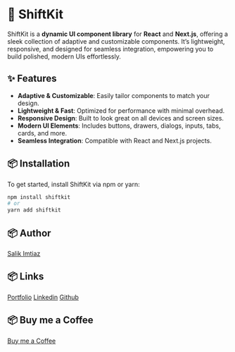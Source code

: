 # 🚀 ShiftKit

ShiftKit is a **dynamic UI component library** for **React** and **Next.js**, offering a sleek collection of adaptive and customizable components. It’s lightweight, responsive, and designed for seamless integration, empowering you to build polished, modern UIs effortlessly.

## ✨ Features

- **Adaptive & Customizable**: Easily tailor components to match your design.
- **Lightweight & Fast**: Optimized for performance with minimal overhead.
- **Responsive Design**: Built to look great on all devices and screen sizes.
- **Modern UI Elements**: Includes buttons, drawers, dialogs, inputs, tabs, cards, and more.
- **Seamless Integration**: Compatible with React and Next.js projects.

## 📦 Installation

To get started, install ShiftKit via npm or yarn:

```bash
npm install shiftkit
# or
yarn add shiftkit
```

## 📦 Author

[Salik Imtiaz](https://www.npmjs.com/~salikimtiaz)

## 📦 Links

[Portfolio](https://salikdev.pro/)
[Linkedin](https://www.linkedin.com/in/salikimtiaz/)
[Github](https://github.com/saalikimtiaz2)

## 📦 Buy me a Coffee

[Buy me a Coffee](https://www.buymeacoffee.com/salikimtiazX)
